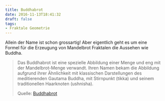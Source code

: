 ```yaml
---
title: Buddhabrot
date: 2016-11-13T18:41:32
draft: false
tags:
- Fraktale Geometrie
---
```


Allein der Name ist schon grossartig! Aber eigentlich geht es um eine
Formel für die Erzeugung von Mandelbrot Fraktalen die Aussehen wie Buddha.

> Das Buddhabrot ist eine spezielle Abbildung einer Menge und eng mit der
> Mandelbrot-Menge verwandt. Ihren Namen bekam die Abbildung aufgrund ihrer
> Ähnlichkeit mit klassischen Darstellungen des meditierenden Gautama
> Buddha, mit Stirnpunkt (tikka) und seinem traditionellen Haarknoten
> (ushnisha).
>
> Quelle: [Buddhabrot](https://de.wikipedia.org/wiki/Buddhabrot)
